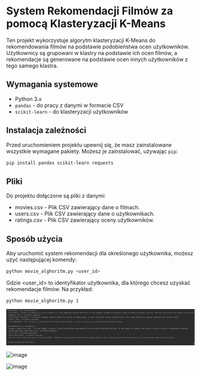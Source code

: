 # System Rekomendacji Filmów za pomocą Klasteryzacji K-Means

Ten projekt wykorzystuje algorytm klasteryzacji K-Means do rekomendowania filmów na podstawie podobieństwa ocen użytkowników. Użytkownicy są grupowani w klastry na podstawie ich ocen filmów, a rekomendacje są generowane na podstawie ocen innych użytkowników z tego samego klastra.

## Wymagania systemowe

- Python 3.x
- `pandas` - do pracy z danymi w formacie CSV
- `scikit-learn` - do klasteryzacji użytkowników

## Instalacja zależności

Przed uruchomieniem projektu upewnij się, że masz zainstalowane wszystkie wymagane pakiety. Możesz je zainstalować, używając `pip`:

```bash
pip install pandas scikit-learn requests
```

## Pliki
Do projektu dołączone są pliki z danymi:

 * movies.csv - Plik CSV zawierający dane o filmach.
 * users.csv - Plik CSV zawierający dane o użytkownikach.
 * ratings.csv - Plik CSV zawierający oceny użytkowników.

## Sposób użycia
Aby uruchomić system rekomendacji dla określonego użytkownika, możesz użyć następującej komendy:

```bash
python movie_alghoritm.py <user_id>
```
Gdzie <user_id> to identyfikator użytkownika, dla którego chcesz uzyskać rekomendacje filmów. Na przykład:

```bash
python movie_alghoritm.py 1
```

![img.png](img.png)

![image](https://github.com/user-attachments/assets/23566332-124f-4eca-9279-fbe6d1f90fbc)

  ![image](https://github.com/user-attachments/assets/72abc706-34f9-4e7d-9a02-ca9987ffe305)

